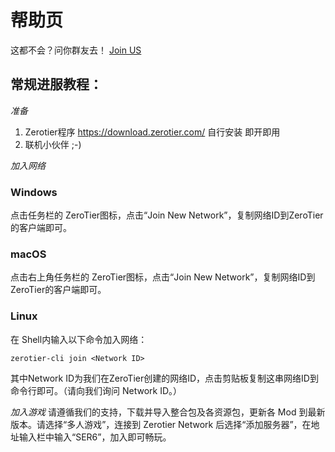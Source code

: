 # 帮助页

这都不会？问你群友去！
[Join US](/join)

## 常规进服教程：

*准备*

1. Zerotier程序 https://download.zerotier.com/
   自行安装 即开即用
2. 联机小伙伴 ;-)

*加入网络*
### Windows
   点击任务栏的 ZeroTier图标，点击“Join New Network”，复制网络ID到ZeroTier的客户端即可。
### macOS
   点击右上角任务栏的 ZeroTier图标，点击“Join New Network”，复制网络ID到ZeroTier的客户端即可。
### Linux
   在 Shell内输入以下命令加入网络：
```shell
zerotier-cli join <Network ID>
```
   其中Network ID为我们在ZeroTier创建的网络ID，点击剪贴板复制这串网络ID到命令行即可。（请向我们询问 Network ID。）

*加入游戏*
请遵循我们的支持，下载并导入整合包及各资源包，更新各 Mod 到最新版本。请选择“多人游戏”，连接到 Zerotier Network 后选择“添加服务器”，在地址输入栏中输入“SER6”，加入即可畅玩。
